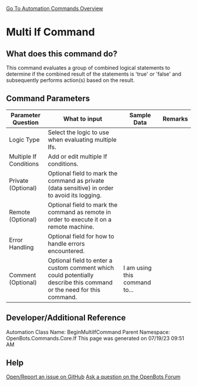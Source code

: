 <!--TITLE: Multi If Command -->
<!-- SUBTITLE: a command in the Core Commands\If group. -->
[Go To Automation Commands Overview](/automation-commands)


# Multi If Command


## What does this command do?
This command evaluates a group of combined logical statements to determine if the combined result of the statements is 'true' or 'false' and subsequently performs action(s) based on the result.


## Command Parameters
| Parameter Question   	| What to input  	|  Sample Data 	| Remarks  	|
| ---                    | ---               | ---           | ---       |
|Logic Type|Select the logic to use when evaluating multiple Ifs.|||
|Multiple If Conditions|Add or edit multiple If conditions.|||
|Private (Optional)|Optional field to mark the command as private (data sensitive) in order to avoid its logging.|||
|Remote (Optional)|Optional field to mark the command as remote in order to execute it on a remote machine.|||
|Error Handling|Optional field for how to handle errors encountered.|||
|Comment (Optional)|Optional field to enter a custom comment which could potentially describe this command or the need for this command.|I am using this command to...||


## Developer/Additional Reference
Automation Class Name: BeginMultiIfCommand
Parent Namespace: OpenBots.Commands.Core.If
This page was generated on 07/19/23 09:51 AM


## Help
[Open/Report an issue on GitHub](https://github.com/OpenBotsAI/OpenBots.Studio/issues/new)
[Ask a question on the OpenBots Forum](https://openbots.ai/forums/)
